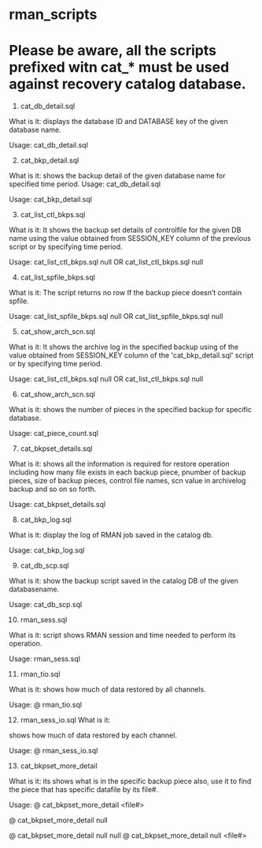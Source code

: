 # rman_scripts
# Please be aware, all the scripts prefixed witn cat_* must be used against recovery catalog database.
1. cat_db_detail.sql
 
What is it: 
displays the database ID and DATABASE key of the given database name.

Usage:
cat_db_detail.sql <DB Name>



2. cat_bkp_detail.sql 

What is it: 
shows the backup detail of the given database name for specified time period. 
Usage:
cat_db_detail.sql <DB Name>

Usage:
cat_bkp_detail.sql <DB Name> <How long duration>


3.  cat_list_ctl_bkps.sql
 
What is it: 
It shows the backup set details of controlfile for the given DB name using the value obtained from
SESSION_KEY column of the previous script or by specifying time period. 
 
Usage:
cat_list_ctl_bkps.sql <DB Name> <specific backup session key> null
OR
cat_list_ctl_bkps.sql <DB Name> null <How long duration> 


4.  cat_list_spfile_bkps.sql
 
What is it: 
The script returns no row If the backup piece doesn’t contain spfile.

Usage:
cat_list_spfile_bkps.sql <DB Name> <specific backup session key> null
OR
cat_list_spfile_bkps.sql <DB Name> null <piece name>


5. cat_show_arch_scn.sql

What is it: 
It shows the archive log in the specified backup using of the value obtained from SESSION_KEY
column of the 'cat_bkp_detail.sql' script or by specifying time period.

Usage:
cat_list_ctl_bkps.sql <DB Name> <specific backup session key> null
OR
cat_list_ctl_bkps.sql <DB Name> null <piece name>



6. cat_show_arch_scn.sql

What is it: 
shows the number of pieces in the specified backup for specific database.

Usage:
cat_piece_count.sql <DB Name> <specific backup session key>



7. cat_bkpset_details.sql

What is it: 
shows all the information is required for restore operation including how many file exists in each backup piece,
pnumber of backup pieces, size of backup pieces, control file names, scn value in archivelog backup and so on so forth.

Usage:
cat_bkpset_details.sql <DB Name> <specific backup session key>



8. cat_bkp_log.sql

What is it: 
display the log of RMAN job saved in the catalog db.

Usage:
cat_bkp_log.sql <DB key> <specific backup session key>



9. cat_db_scp.sql

What is it: 
show the backup script saved in the catalog DB of the given databasename.

Usage:
cat_db_scp.sql <DB Name>



10. rman_sess.sql

What is it: 
script shows RMAN session and time needed to perform its operation.

Usage:
rman_sess.sql



11. rman_tio.sql

What is it: 
shows how much of data restored by all channels. 

Usage:
@ rman_tio.sql



12. rman_sess_io.sql
What is it: 

shows how much of data restored by each channel. 

Usage:
@ rman_sess_io.sql


13. cat_bkpset_more_detail

What is it: 
its shows what is in the specific backup piece 
also, use it to find the piece that has specific datafile by its file#.

Usage:
@ cat_bkpset_more_detail <DB Name> <specific backup session key> <piece name> <file#>
 
@ cat_bkpset_more_detail <DB Name> <specific backup session key> <piece name> null
 
@ cat_bkpset_more_detail <DB Name> <specific backup session key> null null 
@ cat_bkpset_more_detail <DB Name> <specific backup session key> null <file#>

